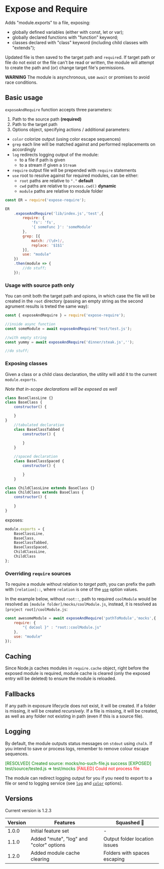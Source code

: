 # Expose and Require
Adds "module.exports" to a file, exposing:

- globally defined variables (either with const, let or var);
- globally declared functions with "function" keyword;
- classes declared with "class" keyword (including child classes with "extends");

Updated file is then saved to the target path and `require`d.
If target path or file do not exist or the file can't be read or 
written, the module will attempt to create the path and (or) change 
target file's permissions.

**WARNING** The module is asynchronous, use `await` or promises to avoid race conditions.

## Basic usage

`exposeAndRequire` function accepts three parameters:

1. Path to the source path **(required)**
2. Path to the target path
3. Options object, specifying actions / additional parameters:
  - <a id="color"></a>`color` colorize output (using color escape sequences)
  - `grep` each line will be matched against and performed replacements on accordingly
  - <a id="log">`log`</a> redirects logging output of the module:
    - to a file if path is given
    - to a stream if given a `Stream`
  - `require` output file will be prepended with `require` statements
  - <a id="use"></a>`use` root to resolve against for required modules, can be either:
    - `root` paths are relative to `"."` **default**
    - `cwd` paths are relative to `process.cwd()` **dynamic**
    - `module` paths are relative to module folder

```node.js
const ER = require('expose-require');

ER
    .exposeAndRequire('lib/index.js','test',{
        require: {
            'fs': 'fs',
            '{ someFunc }': 'someModule'
        },
        grep: [{
            match: /(\d+)/,
            replace: '$1$1'
        }],
        use: "module"
    })
    .then(module => {
        //do stuff;
    });

```

### Usage with source path only

You can omit both the target path and opions, in which case the file will be created in the `root` directory (passing an empty string as the second agrument results is treted the same way):

````node.js
const { exposeAndRequire } = require('expose-require');

//inside async function
const someModule = await exposeAndRequire('test/test.js');

//with empty string
const yummy = await exposeAndRequire('dinner/steak.js','');

//do stuff;

````

### Exposing classes

Given a class or a child class declaration,
the utility will add it to the current `module.exports`.

*Note that in-scope declarations will be exposed as well*

```node.js
class BaseClassLine {}
class BaseClass {
    constructor() {

    }
}
    //tabulated declaration
	class BaseClassTabbed {
        constructor() {
            
        }
    }

    //spaced declaration
    class BaseClassSpaced {
        constructor() {

        }
    }

class ChildClassLine extends BaseClass {}
class ChildClass extends BaseClass {
    constructor() {
        
    }
}
```
exposes:
````node.js
module.exports = {
	BaseClassLine,
	BaseClass,
	BaseClassTabbed,
	BaseClassSpaced,
	ChildClassLine,
	ChildClass
};
````

### Overriding `require` sources

To require a module without relation to *target path*, you can prefix the path with `[relation]::`,
where `relation` is one of the [`use`](#use) option values. 

In the example below, without `root::`, path to required `coolModule` would be resolved as `[module folder]/mocks/coolModule.js`, instead, it is resolved as `[project root]/coolModule.js`:
````node.js
const awesomeModule = await exposeAndRequire('pathToModule','mocks',{
    require: {
        "{ doCool }" : "root::coolModule.js"
    },
    use: "module"
});
````

## Caching

Since Node.js caches modules in `require.cache` object, right before the exposed module is required, module cache is cleared (only the exposed entry will be deleted) to ensure the module is reloaded.

## Fallbacks

If any path in exposure lifecycle does not exist, it will be created. If a folder is missing, it will be created *recursively*. If a file is missing, it will be created, as well as any folder not existing in path (even if this is a source file).

## Logging

By default, the module outputs status messages on `stdout` using `chalk`. If you intend to save or process logs, remember to remove colour escape sequences.

<font color="green">[RESOLVED] Created source: mocks/no-such-file.js success</font>
<font color="green">[EXPOSED] test/source/tested.js => test/mocks</font>
<font color="red">[FAILED] Could not process file</font>

The module can redirect logging output for you if you need to export to a file or send to logging service (see [`log`](#log) and [`color`](#color) options).

## Versions

Current version is 1.2.3

<table>
    <thead>
        <tr>
            <th>Version</th>
            <th>Features</th>
            <th>Squashed 🐞</th>
        </tr>
    </thead>
    <tbody>
        <tr>
            <td>1.0.0</td>
            <td>Initial feature set</td>
            <td>-</td>
        </tr>
        <tr>
            <td>1.1.0</td>
            <td>Added "mute", "log" and "color" options</td>
            <td>Output folder location issues</td>
        </tr>
         <tr>
            <td>1.2.0</td>
            <td>Added module cache clearing</td>
            <td>Folders with spaces escaping</td>
        </tr>       
    </tbody>
</table>

 
